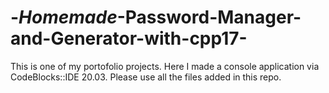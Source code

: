 # -_Homemade_-Password-Manager-and-Generator-with-cpp17-
This is one of my portofolio projects. Here I made a console application via CodeBlocks::IDE 20.03. Please use all the files added in this repo.
